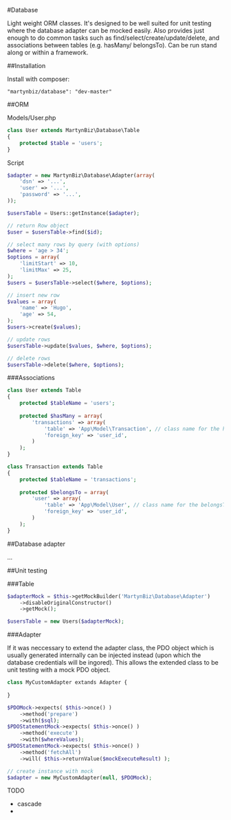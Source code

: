 #Database

Light weight ORM classes. It's designed to be well suited for unit testing where the database adapter can be mocked easily. Also provides just enough to do common tasks such as find/select/create/update/delete, and associations between tables (e.g. hasMany/ belongsTo). Can be run stand along or within a framework. 

##Installation

Install with composer: 

```
"martynbiz/database": "dev-master"
```

##ORM

Models/User.php

```php
class User extends MartynBiz\Database\Table
{
    protected $table = 'users';
}
```

Script

```php
$adapter = new MartynBiz\Database\Adapter(array(
    'dsn' => '...',
    'user' => '...',
    'password' => '...',
));

$usersTable = Users::getInstance($adapter);

// return Row object
$user = $usersTable->find($id);

// select many rows by query (with options)
$where = 'age > 34';
$options = array(
    'limitStart' => 10,
    'limitMax' => 25,
);
$users = $usersTable->select($where, $options);

// insert new row
$values = array(
    'name' => 'Hugo',
    'age' => 54,
);
$users->create($values);

// update rows
$usersTable->update($values, $where, $options);

// delete rows
$usersTable->delete($where, $options);

```

###Associations

```php
class User extends Table
{
    protected $tableName = 'users';
    
    protected $hasMany = array(
        'transactions' => array(
            'table' => 'App\Model\Transaction', // class name for the hasMany rows
            'foreign_key' => 'user_id',
        )
    );
}

class Transaction extends Table
{
    protected $tableName = 'transactions';
    
    protected $belongsTo = array(
        'user' => array(
            'table' => 'App\Model\User', // class name for the belongsTo row
            'foreign_key' => 'user_id',
        )
    );
}
```

##Database adapter

...

##Unit testing

###Table

```php
$adapterMock = $this->getMockBuilder('MartynBiz\Database\Adapter')
    ->disableOriginalConstructor()
    ->getMock();

$usersTable = new Users($adapterMock);
```

###Adapter

If it was neccessary to extend the adapter class, the PDO object which is usually generated internally can be injected instead (upon which the database credentials will be ingored). This allows the extended class to be unit testing with a mock PDO object.

```php
class MyCustomAdapter extands Adapter {
    
}

$PDOMock->expects( $this->once() )
    ->method('prepare')
    ->with($sql);
$PDOStatementMock->expects( $this->once() )
    ->method('execute')
    ->with($whereValues);
$PDOStatementMock->expects( $this->once() )
    ->method('fetchAll')
    ->will( $this->returnValue($mockExecuteResult) );

// create instance with mock
$adapter = new MyCustomAdapter(null, $PDOMock);
``` 


TODO

- cascade
- 